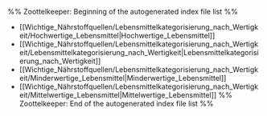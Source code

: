%% Zoottelkeeper: Beginning of the autogenerated index file list  %%
-  [[Wichtige_Nährstoffquellen/Lebensmittelkategorisierung_nach_Wertigkeit/Hochwertige_Lebensmittel|Hochwertige_Lebensmittel]]
-  [[Wichtige_Nährstoffquellen/Lebensmittelkategorisierung_nach_Wertigkeit/Lebensmittelkategorisierung_nach_Wertigkeit|Lebensmittelkategorisierung_nach_Wertigkeit]]
-  [[Wichtige_Nährstoffquellen/Lebensmittelkategorisierung_nach_Wertigkeit/Minderwertige_Lebensmittel|Minderwertige_Lebensmittel]]
-  [[Wichtige_Nährstoffquellen/Lebensmittelkategorisierung_nach_Wertigkeit/Mittelwertige_Lebensmittel|Mittelwertige_Lebensmittel]]
%% Zoottelkeeper: End of the autogenerated index file list  %%
